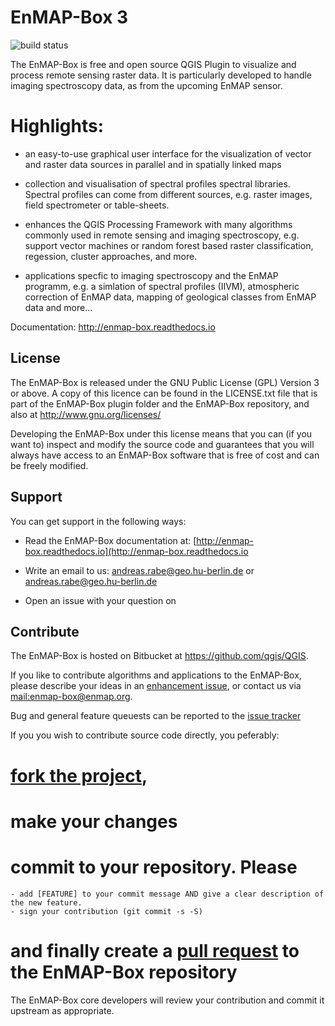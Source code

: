 # EnMAP-Box 3

![build status](https://img.shields.io/bitbucket/pipelines/hu-geomatics/enmap-box.svg)

The EnMAP-Box is free and open source QGIS Plugin to visualize and process remote sensing raster data. It is particularly developed to handle imaging spectroscopy data, as from the upcoming EnMAP sensor.

# Highlights:

* an easy-to-use graphical user interface for the visualization of vector and raster data sources in parallel and in spatially linked maps

* collection and visualisation of spectral profiles spectral libraries. Spectral profiles can come from different sources, e.g. raster images, field spectrometer or table-sheets.

* enhances the QGIS Processing Framework with many algorithms commonly used in
  remote sensing and imaging spectroscopy, e.g. support vector machines or random forest based raster classification, regession, cluster approaches, and more.

* applications specfic to imaging spectroscopy and the EnMAP programm, e.g. a simlation of spectral profiles (IIVM), atmospheric correction of EnMAP data, mapping of geological classes from EnMAP data and more...


Documentation: http://enmap-box.readthedocs.io

## License

The EnMAP-Box is released under the GNU Public License (GPL) Version 3 or above. A copy of this licence can be found in the LICENSE.txt file that is part of the EnMAP-Box plugin folder and the EnMAP-Box repository, and also at
<http://www.gnu.org/licenses/>

Developing the EnMAP-Box under this license means that you can (if you want to) inspect and modify the source code and guarantees that you will always have access to an EnMAP-Box software that is free of cost and can be freely
modified.


## Support
You can get support in the following ways:

 -  Read the EnMAP-Box documentation at: [http://enmap-box.readthedocs.io](http://enmap-box.readthedocs.io

 -  Write an email to us: [andreas.rabe@geo.hu-berlin.de](mail://andreas.rabe@geo.hu-berlin.de) or [andreas.rabe@geo.hu-berlin.de](mail://benjamin.jakimow@geo.hu-berlin.de)

 -  Open an issue with your question on


## Contribute

The EnMAP-Box is hosted on Bitbucket at https://github.com/qgis/QGIS.

If you like to contribute algorithms and applications to the EnMAP-Box,
please describe your ideas in an [enhancement issue](), or contact us via [mail:enmap-box@enmap.org](mail:enmap-box@enmap.org).

Bug and general feature queuests can be reported to the [issue tracker]()

If you you wish to contribute source code directly, you peferably:

# [fork the project](https://help.github.com/forking/),
# make your changes
# commit to your repository. Please
    - add [FEATURE] to your commit message AND give a clear description of the new feature.
    - sign your contribution (git commit -s -S)
# and finally create a [pull request](https://help.github.com/articles/creating-a-pull-request-from-a-fork/) to the EnMAP-Box repository

The EnMAP-Box core developers will review your contribution and commit it upstream as appropriate.

